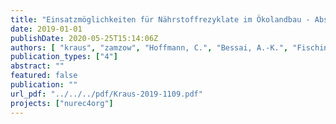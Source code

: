 ```yaml
---
title: "Einsatzmöglichkeiten für Nährstoffrezyklate im Ökolandbau - Abschlussbericht des Projektes nurec4org"
date: 2019-01-01
publishDate: 2020-05-25T15:14:06Z
authors: [ "kraus", "zamzow", "Hoffmann, C.", "Bessai, A.-K.", "Fischinger, S.", "Muskolus, A.", "Kabbe, C." ]
publication_types: ["4"]
abstract: ""
featured: false
publication: ""
url_pdf: "../../../pdf/Kraus-2019-1109.pdf"
projects: ["nurec4org"]
---
```


